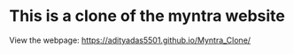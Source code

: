 # This is a clone of the myntra website

View the webpage: https://adityadas5501.github.io/Myntra_Clone/

